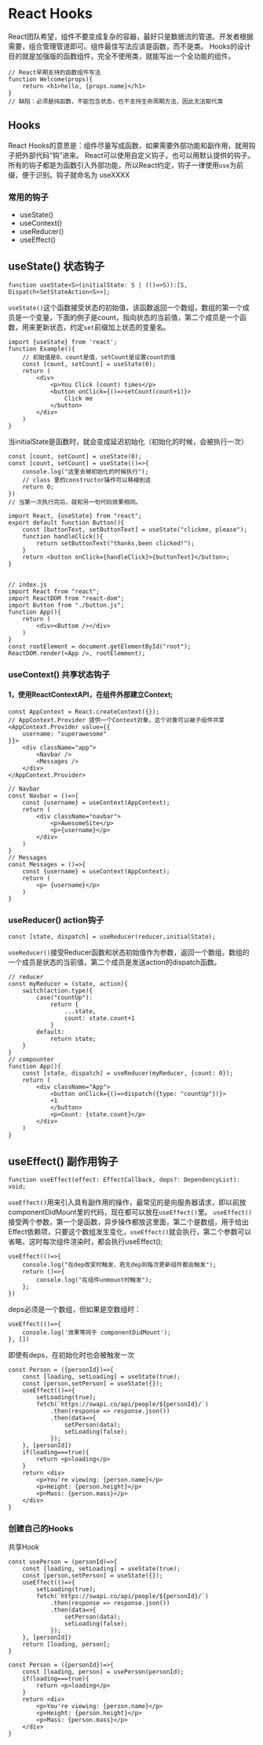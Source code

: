 # React Hooks
React团队希望，组件不要变成复杂的容器，最好只是数据流的管道。开发者根据需要，组合管理管道即可。组件最佳写法应该是函数，而不是类。
Hooks的设计目的就是加强版的函数组件，完全不使用类，就能写出一个全功能的组件。
~~~
// React早期支持的函数组件写法
function Welcome(props){
    return <h1>hello, {props.name}</h1>
}
// 缺陷：必须是纯函数，不能包含状态，也不支持生命周期方法，因此无法取代类
~~~
## Hooks
React Hooks的意思是：组件尽量写成函数，如果需要外部功能和副作用，就用钩子把外部代码“钩”进来。
React可以使用自定义钩子，也可以用默认提供的钩子。
所有的钩子都是为函数引入外部功能，所以React约定，钩子一律使用``use``为前缀，便于识别。钩子就命名为 useXXXX
### 常用的钩子
* useState()
* useContext()
* useReducer()
* useEffect()


## useState() 状态钩子
~~~
function useState<S>(initialState: S | (()=>S)):[S, Dispatch<SetStateAction<S>>];
~~~
``useState()``这个函数接受状态的初始值，该函数返回一个数组，数组的第一个成员是一个变量，下面的例子是count，指向状态的当前值，第二个成员是一个函数，用来更新状态，约定``set``前缀加上状态的变量名。
~~~
import {useState} from 'react';
function Example(){
    // 初始值是0，count是值，setCount是设置count的值
    const [count, setCount] = useState(0);
    return (
        <div>
            <p>You Click (count) times</p>
            <button onClick={()=>setCount(count+1)}>
                Click me
            </button>
        </div>
    )
}
~~~
当initialState是函数时，就会变成延迟初始化（初始化的时候，会被执行一次）
~~~
const [count, setCount] = useState(0);
const [count, setCount] = useState(()=>{
    console.log("这里会被初始化的时候执行");
    // class 里的constructor操作可以移植到这
    return 0;
})
// 当第一次执行完后，就和另一句代码效果相同。
~~~
~~~
import React, {useState} from "react";
export default function Button(){
    const [buttonText, setButtonText] = useState("clickme, please");
    function handleClick(){
        return setButtonText("thanks,been clicked!");
    }
    return <button onClick={handleClick}>{buttonText}</button>;
}


// index.js
import React from "react";
import ReactDOM from "react-dom";
import Button from "./button.js";
function App(){
    return (
        <div><Buttom /></div>
    )
}
const rootElement = document.getElementById("root");
ReactDOM.render(<App />, rootElemment);
~~~
### useContext() 共享状态钩子
#### 1，使用ReactContextAPI，在组件外部建立Context;
~~~
const AppContext = React.createContext({});
// AppContext.Provider 提供一个Context对象，这个对象可以被子组件共享
<AppContext.Provider value={{
    username: "superawesome"
}}>
    <div className="app">
        <Navbar />
        <Messages />
    </div>
</AppContext.Provider>

// Navbar
const Navbar = ()=>{
    const {username} = useContext(AppContext);
    return (
        <div className="navbar">
            <p>AwesomeSite</p>
            <p>{username}</p>
        </div>
    )
}
// Messages
const Messages = ()=>{
    const {username} = useContext(AppContext);
    return (
        <p> {username}</p>
    )
}
~~~
### useReducer() action钩子
~~~
const [state, dispatch] = useReducer(reducer,initialState);
~~~
``useReducer()``接受Reducer函数和状态初始值作为参数，返回一个数组，数组的一个成员是状态的当前值，第二个成员是发送action的dispatch函数。
~~~
// reducer
const myReducer = (state, action){
    switch(action.type){
        case("countUp"):
            return {
                ...state,
                count: state.count+1
            }
        default: 
            return state;
    }
}
// compounter
function App(){
    const [state, dispatch] = useReducer(myReducer, {count: 0});
    return (
        <div className="App">
            <button onClick={()=>dispatch({type: "countUp"})}>
            +1
            </button>
            <p>Count: {state.count}</p>
        </div>
    )
}
~~~

## useEffect() 副作用钩子
~~~
function useEffect(effect: EffectCallback, deps?: DependencyList): void;
~~~
``useEffect()``用来引入具有副作用的操作，最常见的是向服务器请求，即以前放componentDidMount里的代码，现在都可以放在``useEffect()``里。
``useEffect()``接受两个参数，第一个是函数，异步操作都放这里面，第二个是数组，用于给出Effect依赖项，只要这个数组发生变化，``useEffect()``就会执行，第二个参数可以省略，这时每次组件渲染时，都会执行useEffect();
~~~
useEffect(()=>{
    console.log("在dep改变时触发，若无dep则每次更新组件都会触发");
    return ()=>{
        console.log("在组件unmount时触发");
    };
})
~~~
deps必须是一个数组，但如果是空数组时：
~~~
useEffect(()=>{
    console.log('效果等同于 componentDidMount');
}, [])
~~~
即使有deps，在初始化时也会被触发一次
~~~
const Person = ({personId})=>{
    const [loading, setLoading] = useState(true);
    const [person,setPerson] = useState({});
    useEffect(()=>{
        setLoading(true);
        fetch(`https://swapi.co/api/people/${personId}/`)
            .then(response => response.json())
            .then(data=>{
                setPerson(data);
                setLoading(false);
            });
    }, [personId])
    if(loading===true){
        return <p>loading</p>
    }
    return <div>
        <p>You're viewing: {person.name}</p>
        <p>Height: {person.height}</p>
        <p>Mass: {person.mass}</p>
    </div>
}
~~~

### 创建自己的Hooks
共享Hook
~~~
const usePerson = (personId)=>{
    const [loading, setLoading] = useState(true);
    const [person,setPerson] = useState({});
    useEffect(()=>{
        setLoading(true);
        fetch(`https://swapi.co/api/people/${personId}/`)
            .then(response => response.json())
            .then(data=>{
                setPerson(data);
                setLoading(false);
            });
    }, [personId])
    return [loading, person];
}

const Person = ({personId})=>{
    const [loading, person] = usePerson(personId);
    if(loading===true){
        return <p>loading</p>
    }
    return <div>
        <p>You're viewing: {person.name}</p>
        <p>Height: {person.height}</p>
        <p>Mass: {person.mass}</p>
    </div>
}
~~~
